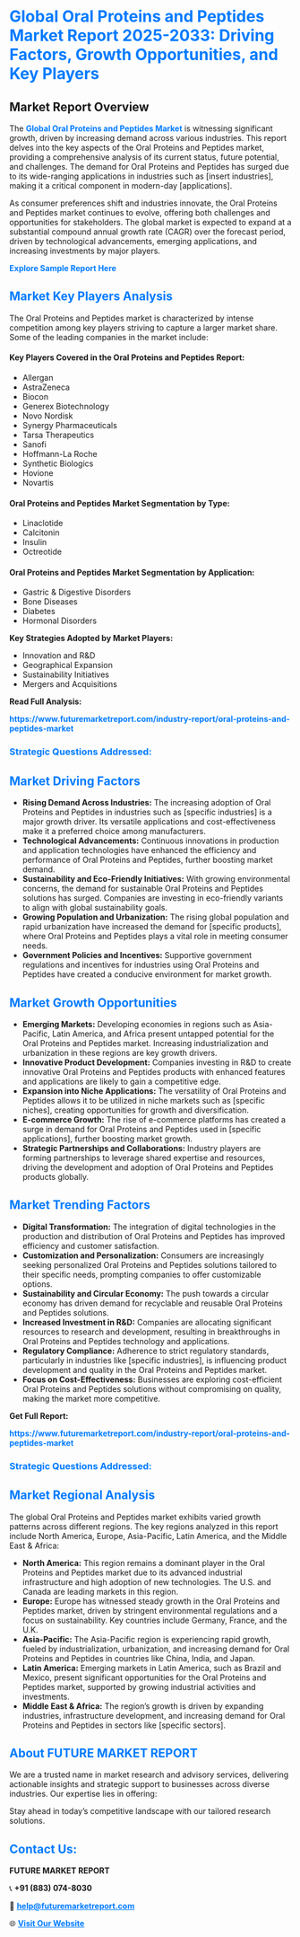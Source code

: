 <h1 style="color: #007BFF;">Global Oral Proteins and Peptides Market Report 2025-2033: Driving Factors, Growth Opportunities, and Key Players</h1>

<section id="overview">
<h2>Market Report Overview</h2>
<p>The <a href="https://www.futuremarketreport.com/industry-report/oral-proteins-and-peptides-market" style="color: #007BFF; text-decoration: none;"><strong>Global Oral Proteins and Peptides Market</strong></a> is witnessing significant growth, driven by increasing demand across various industries. This report delves into the key aspects of the Oral Proteins and Peptides market, providing a comprehensive analysis of its current status, future potential, and challenges. The demand for Oral Proteins and Peptides has surged due to its wide-ranging applications in industries such as [insert industries], making it a critical component in modern-day [applications].</p>
<p>As consumer preferences shift and industries innovate, the Oral Proteins and Peptides market continues to evolve, offering both challenges and opportunities for stakeholders. The global market is expected to expand at a substantial compound annual growth rate (CAGR) over the forecast period, driven by technological advancements, emerging applications, and increasing investments by major players.</p>
</section>

<section id="overview">
<p><a href="https://www.futuremarketreport.com/request-sample/reportId=61479" style="color: #007BFF; text-decoration: none;"><strong>Explore Sample Report Here</strong></a></p>
</section>

<section id="key-players">
<h2 style="color: #007BFF;">Market Key Players Analysis</h2>
<p>The Oral Proteins and Peptides market is characterized by intense competition among key players striving to capture a larger market share. Some of the leading companies in the market include:</p>
<h4>Key Players Covered in the Oral Proteins and Peptides Report:</h4>
<ul><li>Allergan</li><li>AstraZeneca</li><li>Biocon</li><li>Generex Biotechnology</li><li>Novo Nordisk</li><li>Synergy Pharmaceuticals</li><li>Tarsa Therapeutics</li><li>Sanofi</li><li>Hoffmann-La Roche</li><li>Synthetic Biologics</li><li>Hovione</li><li>Novartis</li></ul>
<h4>Oral Proteins and Peptides Market Segmentation by Type:</h4>
<ul><li>Linaclotide</li><li>Calcitonin</li><li>Insulin</li><li>Octreotide</li></ul>

<h4>Oral Proteins and Peptides Market Segmentation by Application:</h4>
<ul><li>Gastric &amp; Digestive Disorders</li><li>Bone Diseases</li><li>Diabetes</li><li>Hormonal Disorders</li></ul>
<p><strong>Key Strategies Adopted by Market Players:</strong></p>
<ul>
<li>Innovation and R&D</li>
<li>Geographical Expansion</li>
<li>Sustainability Initiatives</li>
<li>Mergers and Acquisitions</li>
</ul>
</section>

<section>
<p><strong>Read Full Analysis: </strong></p><a href="https://www.futuremarketreport.com/industry-report/oral-proteins-and-peptides-market" style="color: #007BFF; text-decoration: none;"><strong>https://www.futuremarketreport.com/industry-report/oral-proteins-and-peptides-market</strong></a>
<h3 style="color: #007BFF;">Strategic Questions Addressed:</h3>
</section>

<section id="driving-factors">
<h2 style="color: #007BFF;">Market Driving Factors</h2>
<ul>
<li><strong>Rising Demand Across Industries:</strong> The increasing adoption of Oral Proteins and Peptides in industries such as [specific industries] is a major growth driver. Its versatile applications and cost-effectiveness make it a preferred choice among manufacturers.</li>
<li><strong>Technological Advancements:</strong> Continuous innovations in production and application technologies have enhanced the efficiency and performance of Oral Proteins and Peptides, further boosting market demand.</li>
<li><strong>Sustainability and Eco-Friendly Initiatives:</strong> With growing environmental concerns, the demand for sustainable Oral Proteins and Peptides solutions has surged. Companies are investing in eco-friendly variants to align with global sustainability goals.</li>
<li><strong>Growing Population and Urbanization:</strong> The rising global population and rapid urbanization have increased the demand for [specific products], where Oral Proteins and Peptides plays a vital role in meeting consumer needs.</li>
<li><strong>Government Policies and Incentives:</strong> Supportive government regulations and incentives for industries using Oral Proteins and Peptides have created a conducive environment for market growth.</li>
</ul>
</section>

<section id="growth-opportunities">
<h2 style="color: #007BFF;">Market Growth Opportunities</h2>
<ul>
<li><strong>Emerging Markets:</strong> Developing economies in regions such as Asia-Pacific, Latin America, and Africa present untapped potential for the Oral Proteins and Peptides market. Increasing industrialization and urbanization in these regions are key growth drivers.</li>
<li><strong>Innovative Product Development:</strong> Companies investing in R&D to create innovative Oral Proteins and Peptides products with enhanced features and applications are likely to gain a competitive edge.</li>
<li><strong>Expansion into Niche Applications:</strong> The versatility of Oral Proteins and Peptides allows it to be utilized in niche markets such as [specific niches], creating opportunities for growth and diversification.</li>
<li><strong>E-commerce Growth:</strong> The rise of e-commerce platforms has created a surge in demand for Oral Proteins and Peptides used in [specific applications], further boosting market growth.</li>
<li><strong>Strategic Partnerships and Collaborations:</strong> Industry players are forming partnerships to leverage shared expertise and resources, driving the development and adoption of Oral Proteins and Peptides products globally.</li>
</ul>
</section>

<section id="trending-factors">
<h2 style="color: #007BFF;">Market Trending Factors</h2>
<ul>
<li><strong>Digital Transformation:</strong> The integration of digital technologies in the production and distribution of Oral Proteins and Peptides has improved efficiency and customer satisfaction.</li>
<li><strong>Customization and Personalization:</strong> Consumers are increasingly seeking personalized Oral Proteins and Peptides solutions tailored to their specific needs, prompting companies to offer customizable options.</li>
<li><strong>Sustainability and Circular Economy:</strong> The push towards a circular economy has driven demand for recyclable and reusable Oral Proteins and Peptides solutions.</li>
<li><strong>Increased Investment in R&D:</strong> Companies are allocating significant resources to research and development, resulting in breakthroughs in Oral Proteins and Peptides technology and applications.</li>
<li><strong>Regulatory Compliance:</strong> Adherence to strict regulatory standards, particularly in industries like [specific industries], is influencing product development and quality in the Oral Proteins and Peptides market.</li>
<li><strong>Focus on Cost-Effectiveness:</strong> Businesses are exploring cost-efficient Oral Proteins and Peptides solutions without compromising on quality, making the market more competitive.</li>
</ul>
</section>

<section>
<p><strong>Get Full Report: </strong></p><a href="https://www.futuremarketreport.com/industry-report/oral-proteins-and-peptides-market" style="color: #007BFF; text-decoration: none;"><strong>https://www.futuremarketreport.com/industry-report/oral-proteins-and-peptides-market</strong></a>
<h3 style="color: #007BFF;">Strategic Questions Addressed:</h3>
</section>


<section id="regional-analysis">
<h2 style="color: #007BFF;">Market Regional Analysis</h2>
<p>The global Oral Proteins and Peptides market exhibits varied growth patterns across different regions. The key regions analyzed in this report include North America, Europe, Asia-Pacific, Latin America, and the Middle East & Africa:</p>
<ul>
<li><strong>North America:</strong> This region remains a dominant player in the Oral Proteins and Peptides market due to its advanced industrial infrastructure and high adoption of new technologies. The U.S. and Canada are leading markets in this region.</li>
<li><strong>Europe:</strong> Europe has witnessed steady growth in the Oral Proteins and Peptides market, driven by stringent environmental regulations and a focus on sustainability. Key countries include Germany, France, and the U.K.</li>
<li><strong>Asia-Pacific:</strong> The Asia-Pacific region is experiencing rapid growth, fueled by industrialization, urbanization, and increasing demand for Oral Proteins and Peptides in countries like China, India, and Japan.</li>
<li><strong>Latin America:</strong> Emerging markets in Latin America, such as Brazil and Mexico, present significant opportunities for the Oral Proteins and Peptides market, supported by growing industrial activities and investments.</li>
<li><strong>Middle East & Africa:</strong> The region’s growth is driven by expanding industries, infrastructure development, and increasing demand for Oral Proteins and Peptides in sectors like [specific sectors].</li>
</ul>
</section>

<footer>
<h2 style="color: #007BFF;">About FUTURE MARKET REPORT</h2>
<p>We are a trusted name in market research and advisory services, delivering actionable insights and strategic support to businesses across diverse industries. Our expertise lies in offering:</p>

<p>Stay ahead in today’s competitive landscape with our tailored research solutions.</p>

<h2 style="color: #007BFF;">Contact Us:</h2>
<p><strong>FUTURE MARKET REPORT</strong></p>
<p>📞 <strong>+91 (883) 074-8030</strong></p>
<p>📧 <strong><a href="mailto:help@futuremarketreport.com" style="color: #007BFF;">help@futuremarketreport.com</a></strong></p>
<p>🌐 <strong><a href="https://www.futuremarketreport.com/" style="color: #007BFF;">Visit Our Website</a></strong></p>
</footer>
